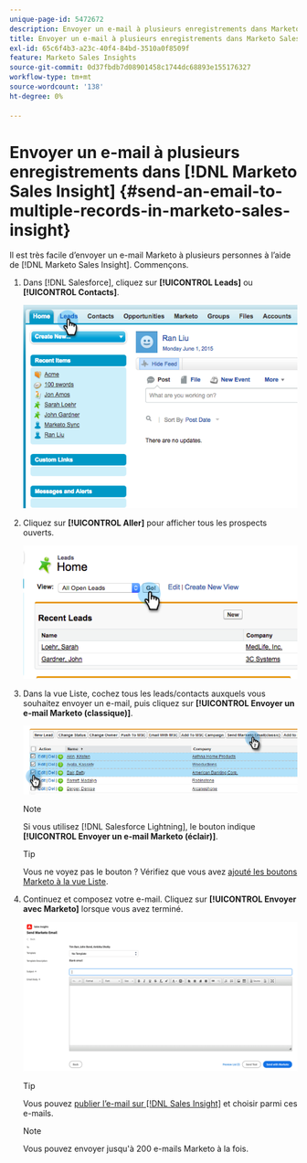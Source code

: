 ```yaml
---
unique-page-id: 5472672
description: Envoyer un e-mail à plusieurs enregistrements dans Marketo Sales Insight - Documents Marketo - Documentation du produit
title: Envoyer un e-mail à plusieurs enregistrements dans Marketo Sales Insight
exl-id: 65c6f4b3-a23c-40f4-84bd-3510a0f8509f
feature: Marketo Sales Insights
source-git-commit: 0d37fbdb7d08901458c1744dc68893e155176327
workflow-type: tm+mt
source-wordcount: '138'
ht-degree: 0%

---
```


# Envoyer un e-mail à plusieurs enregistrements dans [!DNL Marketo Sales Insight] {#send-an-email-to-multiple-records-in-marketo-sales-insight}

Il est très facile d’envoyer un e-mail Marketo à plusieurs personnes à l’aide de [!DNL Marketo Sales Insight]. Commençons.

1. Dans [!DNL Salesforce], cliquez sur **[!UICONTROL Leads]** ou **[!UICONTROL Contacts]**.

   ![](assets/send-an-email-to-multiple-records-in-marketo-sales-insight-1.png)

1. Cliquez sur **[!UICONTROL Aller]** pour afficher tous les prospects ouverts.

   ![](assets/send-an-email-to-multiple-records-in-marketo-sales-insight-2.png)

1. Dans la vue Liste, cochez tous les leads/contacts auxquels vous souhaitez envoyer un e-mail, puis cliquez sur **[!UICONTROL Envoyer un e-mail Marketo (classique)]**.

   ![](assets/send-an-email-to-multiple-records-in-marketo-sales-insight-3.png)

   >[!NOTE]
   >
   >Si vous utilisez [!DNL Salesforce Lightning], le bouton indique **[!UICONTROL Envoyer un e-mail Marketo (éclair)]**.

   >[!TIP]
   >
   >Vous ne voyez pas le bouton ? Vérifiez que vous avez [ajouté les boutons Marketo à la vue Liste](/help/marketo/product-docs/marketo-sales-insight/msi-for-salesforce/configuration/add-bulk-action-buttons-to-salesforce-classic.md).

1. Continuez et composez votre e-mail. Cliquez sur **[!UICONTROL Envoyer avec Marketo]** lorsque vous avez terminé.

   ![](assets/send-an-email-to-multiple-records-in-marketo-sales-insight-4.png)

   >[!TIP]
   >
   >Vous pouvez [publier l’e-mail sur [!DNL Sales Insight]](/help/marketo/product-docs/marketo-sales-insight/msi-for-salesforce/features/actions-in-the-msi-panel/send-marketo-email/publish-an-email-to-sales-insight.md) et choisir parmi ces e-mails.

   >[!NOTE]
   >
   >Vous pouvez envoyer jusqu&#39;à 200 e-mails Marketo à la fois.
